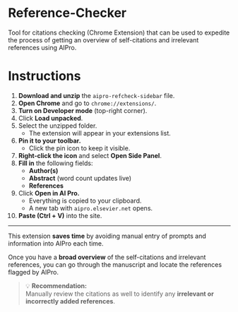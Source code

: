 # Reference-Checker
Tool for citations checking (Chrome Extension) that can be used to expedite the process of getting an overview of self-citations and irrelevant references using AIPro.

# **Instructions**

1. **Download and unzip** the `aipro-refcheck-sidebar` file.  
2. **Open Chrome** and go to `chrome://extensions/`.  
3. **Turn on Developer mode** (top-right corner).  
4. Click **Load unpacked**.  
5. Select the unzipped folder.  
   - The extension will appear in your extensions list.  
6. **Pin it to your toolbar.**  
   - Click the pin icon to keep it visible.  
7. **Right-click the icon** and select **Open Side Panel**.  
8. **Fill in** the following fields:  
   - **Author(s)**  
   - **Abstract** (word count updates live)  
   - **References**  
9. Click **Open in AI Pro.**  
   - Everything is copied to your clipboard.  
   - A new tab with `aipro.elsevier.net` opens.  
10. **Paste (Ctrl + V)** into the site.

---

This extension **saves time** by avoiding manual entry of prompts and information into AIPro each time.  

Once you have a **broad overview** of the self-citations and irrelevant references, you can go through the manuscript and locate the references flagged by AIPro.  

> 💡 **Recommendation:**  
> Manually review the citations as well to identify any **irrelevant or incorrectly added references**.
